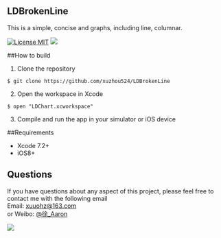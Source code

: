 ## LDBrokenLine
This is a simple, concise and graphs, including line, columnar.

[![License MIT](https://img.shields.io/badge/license-MIT-green.svg?style=flat)](https://raw.githubusercontent.com/xuzhou524/LDBrokenLine/master/LICENSE)
[![](https://img.shields.io/badge/done-50%-green.svg?style=flat)](https://github.com/xuzhou524/LDBrokenLine)
<br/>

##How to build
1)  Clone the repository
```
$ git clone https://github.com/xuzhou524/LDBrokenLine
```
2) Open the workspace in Xcode
```
$ open "LDChart.xcworkspace"
```
3) Compile and run the app in your simulator or iOS device

##Requirements
* Xcode 7.2+
* iOS8+

## Questions
If you have questions about any aspect of this project, please feel free to contact me with the following email
<br/>Email: xuuohz@163.com
<br/>or Weibo: <a href = 'http://weibo.com/u/2305459493' >@徐_Aaron</a>
<br/>

![](http://i1.ciimg.com/1949/08920f5d410d6189.png)
<br/>
